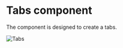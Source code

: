 Tabs component
===============

The component is designed to create a tabs.

![Tabs](https://github.com/shabuninil/combine/examples/tabs/preview.png) 